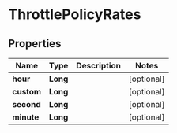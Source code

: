 
# ThrottlePolicyRates

## Properties
Name | Type | Description | Notes
------------ | ------------- | ------------- | -------------
**hour** | **Long** |  |  [optional]
**custom** | **Long** |  |  [optional]
**second** | **Long** |  |  [optional]
**minute** | **Long** |  |  [optional]



